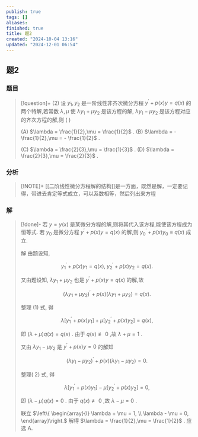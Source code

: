 ```yaml
---
publish: true
tags: []
aliases: 
finished: true
title: 题2
created: "2024-10-04 13:16"
updated: "2024-12-01 06:54"
---
```

## 题2
### 题目
> [!question]+
> (2) 设 ${y}_{1},{y}_{2}$ 是一阶线性非齐次微分方程 ${y}^{\prime } + p\left( x\right) y = q\left( x\right)$ 的两个特解,若常数 $\lambda ,\mu$ 使 $\lambda {y}_{1} + \mu {y}_{2}$ 是该方程的解, $\lambda {y}_{1} - \mu {y}_{2}$ 是该方程对应的齐次方程的解,则 ( )
> 
> (A) $\lambda  = \frac{1}{2},\mu  = \frac{1}{2}$ . (B) $\lambda  =  - \frac{1}{2},\mu  =  - \frac{1}{2}$ .
> 
> (C) $\lambda  = \frac{2}{3},\mu  = \frac{1}{3}$ . (D) $\lambda  = \frac{2}{3},\mu  = \frac{2}{3}$ .
### 分析
> [!NOTE]+
> [[二阶线性微分方程解的结构]]是一方面，既然是解，一定要记得，带进去肯定等式成立，可以系数相等，然后列出来方程
### 解
> [!done]-
> 若 $y = y\left( x\right)$ 是某微分方程的解,则将其代入该方程,能使该方程成为恒等式. 若 ${y}_{0}$ 是微分方程 ${y}^{\prime } + p\left( x\right) y = q\left( x\right)$ 的解,则 ${y}_{0}^{\prime } + p\left( x\right) {y}_{0} \equiv  q\left( x\right)$ 成立.
> 
> 解 由题设知,
> 
> $$
> {y}_{1}^{\prime } + p\left( x\right) {y}_{1} = q\left( x\right) ,\;{y}_{2}^{\prime } + p\left( x\right) {y}_{2} = q\left( x\right) .
> $$
> 
> 又由题设知, $\lambda {y}_{1} + \mu {y}_{2}$ 也是 ${y}^{\prime } + p\left( x\right) y = q\left( x\right)$ 的解,故
> 
> $$
> {\left( \lambda {y}_{1} + \mu {y}_{2}\right) }^{\prime } + p\left( x\right) \left( {\lambda {y}_{1} + \mu {y}_{2}}\right)  = q\left( x\right) . \tag{1}
> $$
> 
> 整理 (1) 式, 得
> 
> $$
> \lambda \left\lbrack  {{y}_{1}^{\prime } + p\left( x\right) {y}_{1}}\right\rbrack   + \mu \left\lbrack  {{y}_{2}^{\prime } + p\left( x\right) {y}_{2}}\right\rbrack   = q\left( x\right) ,
> $$
> 
> 即 $\left( {\lambda  + \mu }\right) q\left( x\right)  = q\left( x\right)$ . 由于 $q\left( x\right)  ≢ 0$ ,故 $\lambda  + \mu  = 1$ .
> 
> 又由 $\lambda {y}_{1} - \mu {y}_{2}$ 是 ${y}^{\prime } + p\left( x\right) y = 0$ 的解知
> 
> $$
> {\left( \lambda {y}_{1} - \mu {y}_{2}\right) }^{\prime } + p\left( x\right) \left( {\lambda {y}_{1} - \mu {y}_{2}}\right)  = 0. \tag{2}
> $$
> 
> 整理( 2) 式, 得
> 
> $$
> \lambda \left\lbrack  {{y}_{1}^{\prime } + p\left( x\right) {y}_{1}}\right\rbrack   - \mu \left\lbrack  {{y}_{2}^{\prime } + p\left( x\right) {y}_{2}}\right\rbrack   = 0,
> $$
> 
> 即 $\left( {\lambda  - \mu }\right) q\left( x\right)  = 0$ . 由于 $q\left( x\right)  ≢ 0$ ,故 $\lambda  - \mu  = 0$ .
> 
> 联立 $\left\{  \begin{array}{l} \lambda  + \mu  = 1, \\  \lambda  - \mu  = 0, \end{array}\right.$ 解得 $\lambda  = \frac{1}{2},\mu  = \frac{1}{2}$ . 应选 A.